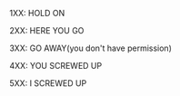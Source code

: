 1XX: HOLD ON

2XX: HERE YOU GO

3XX: GO AWAY(you don't have permission)

4XX: YOU SCREWED UP

5XX: I SCREWED UP